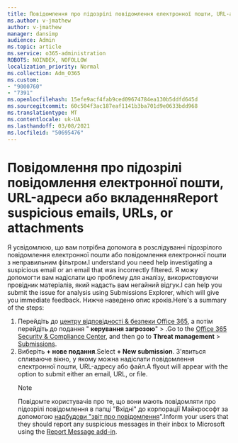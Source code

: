 ```yaml
---
title: Повідомлення про підозрілі повідомлення електронної пошти, URL-адреси або вкладення
ms.author: v-jmathew
author: v-jmathew
manager: dansimp
audience: Admin
ms.topic: article
ms.service: o365-administration
ROBOTS: NOINDEX, NOFOLLOW
localization_priority: Normal
ms.collection: Adm_O365
ms.custom:
- "9000760"
- "7391"
ms.openlocfilehash: 15efe9acf4fab9ced09674784ea130b5ddfd645d
ms.sourcegitcommit: 60c504f3ac187eaf1141b3ba701d9e0633bdd968
ms.translationtype: MT
ms.contentlocale: uk-UA
ms.lasthandoff: 03/08/2021
ms.locfileid: "50695476"
---
```

# <a name="report-suspicious-emails-urls-or-attachments"></a><span data-ttu-id="2a113-102">Повідомлення про підозрілі повідомлення електронної пошти, URL-адреси або вкладення</span><span class="sxs-lookup"><span data-stu-id="2a113-102">Report suspicious emails, URLs, or attachments</span></span>

<span data-ttu-id="2a113-103">Я усвідомлюю, що вам потрібна допомога в розслідуванні підозрілого повідомлення електронної пошти або повідомлення електронної пошти з неправильним фільтром.</span><span class="sxs-lookup"><span data-stu-id="2a113-103">I understand you need help investigating a suspicious email or an email that was incorrectly filtered.</span></span> <span data-ttu-id="2a113-104">Я можу допомогти вам надіслати цю проблему для аналізу, використовуючи провідник матеріалів, який надасть вам негайний відгук.</span><span class="sxs-lookup"><span data-stu-id="2a113-104">I can help you submit the issue for analysis using Submissions Explorer, which will give you immediate feedback.</span></span> <span data-ttu-id="2a113-105">Нижче наведено опис кроків.</span><span class="sxs-lookup"><span data-stu-id="2a113-105">Here's a summary of the steps:</span></span>

1. <span data-ttu-id="2a113-106">Перейдіть до [центру відповідності & безпеки Office 365](https://go.microsoft.com/fwlink/p/?linkid=2077143), а потім перейдіть до подання " **керування загрозою**"  >  [](https://go.microsoft.com/fwlink/?linkid=2101521).</span><span class="sxs-lookup"><span data-stu-id="2a113-106">Go to the [Office 365 Security & Compliance Center](https://go.microsoft.com/fwlink/p/?linkid=2077143), and then go to **Threat management** > [Submissions](https://go.microsoft.com/fwlink/?linkid=2101521).</span></span>
2. <span data-ttu-id="2a113-107">Виберіть **+ нове подання**.</span><span class="sxs-lookup"><span data-stu-id="2a113-107">Select **+ New submission**.</span></span> <span data-ttu-id="2a113-108">З'явиться спливаюче вікно, у якому можна надіслати повідомлення електронної пошти, URL-адресу або файл.</span><span class="sxs-lookup"><span data-stu-id="2a113-108">A flyout will appear with the option to submit either an email, URL, or file.</span></span>
    > [!NOTE]
    > <span data-ttu-id="2a113-109">Повідомте користувачів про те, що вони мають повідомляти про підозрілі повідомлення в папці "Вхідні" до корпорації Майкрософт за допомогою [надбудови "звіт про повідомлення](https://go.microsoft.com/fwlink/?linkid=2092385)".</span><span class="sxs-lookup"><span data-stu-id="2a113-109">Inform your users that they should report any suspicious messages in their inbox to Microsoft using the [Report Message add-in](https://go.microsoft.com/fwlink/?linkid=2092385).</span></span>
